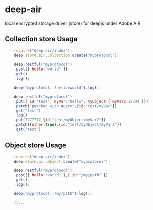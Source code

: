 # deep-air

local encrypted storage driver (store) for deepjs under Adobe AIR


## Collection store Usage 

```javascript 
	require("deep-air/index");
	deep.store.air.Collection.create("myprotocol");

	deep.restful("myprotocol")
	.post({ hello:"world" })
	.get()
	.log();

	deep("myprotocol::?hello=world").log();

	deep.restful("myprotocol")
	.put({ id:'test', myVar:"hello", myObject:{ myVar2:12344 }})
	.patch("patched with query",{id:"test/myVar"})
	.get("test")
	.log()
	.put(7777777,{id:"test/myObject/myVar2"})
	.patch({other:true},{id:"test/myObject/myVar2"})
	.get("test")
```

## Object store Usage 

```javascript
	require("deep-air/index");
	deep.store.air.Object.create("myprotocol");

	deep.restful("myprotocol")
	.post({ hello:"world" },{ id:"/my/path" })
	.get()
	.log();

	deep("myprotocol::/my/path").log();

	//...

```



